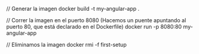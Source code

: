 // Generar la imagen
docker build -t my-angular-app .

// Correr la imagen en el puerto 8080 (Hacemos un puente apuntando al puerto 80, que está declarado en el Dockerfile)
docker run -p 8080:80 my-angular-app

// Eliminamos la imagen
docker rmi -f first-setup